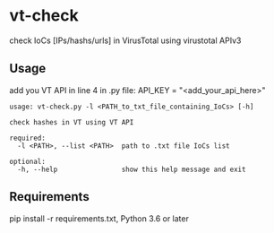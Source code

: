 # vt-check

check IoCs [IPs/hashs/urls] in VirusTotal using virustotal APIv3

## Usage
add you VT API in line 4 in .py file: API_KEY = "<add_your_api_here>"

```console
usage: vt-check.py -l <PATH_to_txt_file_containing_IoCs> [-h]

check hashes in VT using VT API

required:
  -l <PATH>, --list <PATH>  path to .txt file IoCs list

optional:
  -h, --help                show this help message and exit
```

## Requirements
pip install -r requirements.txt,
Python 3.6 or later
